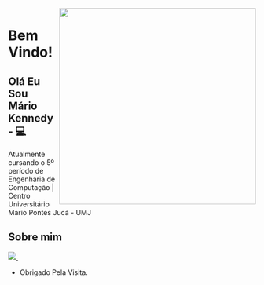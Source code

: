 

<!--
### Hi there 👋
**mkennedysf/mkennedysf** is a ✨ _special_ ✨ repository because its `README.md` (this file) appears on your GitHub profile.

Here are some ideas to get you started:

- 🔭 I’m currently working on ...
- 🌱 I’m currently learning ...
- 👯 I’m looking to collaborate on ...
- 🤔 I’m looking for help with ...
- 💬 Ask me about ...
- 📫 How to reach me: ...
- 😄 Pronouns: ...
- ⚡ Fun fact: ...
-->

<img align="right" width="400" height="400" src="https://media.giphy.com/media/26tn33aiTi1jkl6H6/giphy.gif">

# Bem Vindo!

## Olá Eu Sou Mário Kennedy - 💻 


Atualmente cursando o 5º período de Engenharia de Computação | Centro Universitário Mario Pontes Jucá - UMJ

## Sobre mim
<a href="https://www.linkedin.com/in/mariokennedy/">
    <img src="https://img.shields.io/badge/linkedin-%230077B5.svg?&style=for-the-badge&logo=linkedin&logoColor=white" />
  </a>&nbsp;&nbsp;

- Obrigado Pela Visita.


